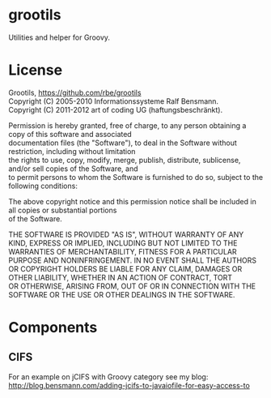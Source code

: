 # grootils

Utilities and helper for Groovy.

# License

Grootils, https://github.com/rbe/grootils  
Copyright (C) 2005-2010 Informationssysteme Ralf Bensmann.  
Copyright (C) 2011-2012 art of coding UG (haftungsbeschränkt).

Permission is hereby granted, free of charge, to any person obtaining a copy of this software and associated  
documentation files (the "Software"), to deal in the Software without restriction, including without limitation  
the rights to use, copy, modify, merge, publish, distribute, sublicense, and/or sell copies of the Software, and  
to permit persons to whom the Software is furnished to do so, subject to the following conditions:  

The above copyright notice and this permission notice shall be included in all copies or substantial portions  
of the Software.

THE SOFTWARE IS PROVIDED "AS IS", WITHOUT WARRANTY OF ANY KIND, EXPRESS OR IMPLIED, INCLUDING BUT NOT LIMITED TO THE  
WARRANTIES OF MERCHANTABILITY, FITNESS FOR A PARTICULAR PURPOSE AND NONINFRINGEMENT. IN NO EVENT SHALL THE AUTHORS  
OR COPYRIGHT HOLDERS BE LIABLE FOR ANY CLAIM, DAMAGES OR OTHER LIABILITY, WHETHER IN AN ACTION OF CONTRACT, TORT  
OR OTHERWISE, ARISING FROM, OUT OF OR IN CONNECTION WITH THE SOFTWARE OR THE USE OR OTHER DEALINGS IN THE SOFTWARE.

# Components

## CIFS

For an example on jCIFS with Groovy category see my blog:
http://blog.bensmann.com/adding-jcifs-to-javaiofile-for-easy-access-to

